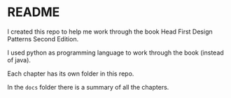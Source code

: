 # README

I created this repo to help me work through the book Head First Design Patterns Second Edition.

I used python as programming language to work through the book (instead of java).

Each chapter has its own folder in this repo.

In the `docs` folder there is a summary of all the chapters.
